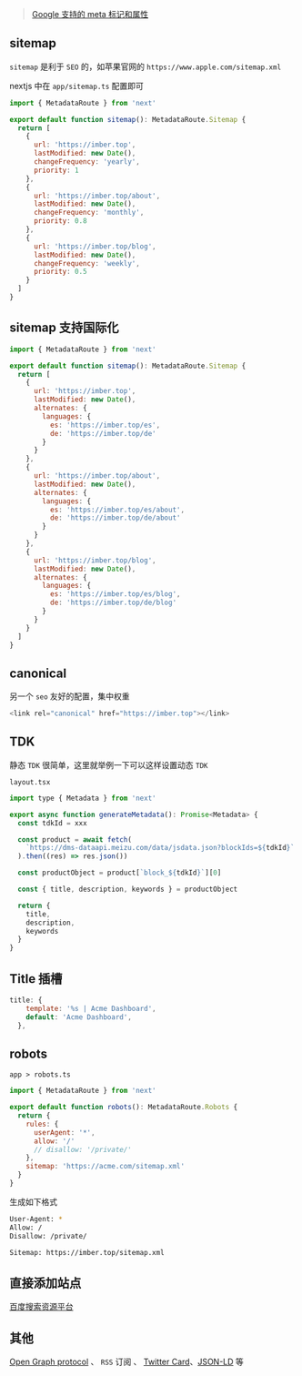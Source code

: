 > [Google 支持的 meta 标记和属性](https://developers.google.com/search/docs/crawling-indexing/special-tags?hl=zh-cn)

## sitemap

`sitemap` 是利于 `SEO` 的，如苹果官网的 `https://www.apple.com/sitemap.xml`

nextjs 中在 `app/sitemap.ts` 配置即可

```js
import { MetadataRoute } from 'next'

export default function sitemap(): MetadataRoute.Sitemap {
  return [
    {
      url: 'https://imber.top',
      lastModified: new Date(),
      changeFrequency: 'yearly',
      priority: 1
    },
    {
      url: 'https://imber.top/about',
      lastModified: new Date(),
      changeFrequency: 'monthly',
      priority: 0.8
    },
    {
      url: 'https://imber.top/blog',
      lastModified: new Date(),
      changeFrequency: 'weekly',
      priority: 0.5
    }
  ]
}
```

## sitemap 支持国际化

```js
import { MetadataRoute } from 'next'

export default function sitemap(): MetadataRoute.Sitemap {
  return [
    {
      url: 'https://imber.top',
      lastModified: new Date(),
      alternates: {
        languages: {
          es: 'https://imber.top/es',
          de: 'https://imber.top/de'
        }
      }
    },
    {
      url: 'https://imber.top/about',
      lastModified: new Date(),
      alternates: {
        languages: {
          es: 'https://imber.top/es/about',
          de: 'https://imber.top/de/about'
        }
      }
    },
    {
      url: 'https://imber.top/blog',
      lastModified: new Date(),
      alternates: {
        languages: {
          es: 'https://imber.top/es/blog',
          de: 'https://imber.top/de/blog'
        }
      }
    }
  ]
}
```

## canonical

另一个 `seo` 友好的配置，集中权重

```js
<link rel="canonical" href="https://imber.top"></link>
```

## TDK

静态 `TDK` 很简单，这里就举例一下可以这样设置动态 `TDK`

`layout.tsx`

```js
import type { Metadata } from 'next'

export async function generateMetadata(): Promise<Metadata> {
  const tdkId = xxx

  const product = await fetch(
    `https://dms-dataapi.meizu.com/data/jsdata.json?blockIds=${tdkId}`
  ).then((res) => res.json())

  const productObject = product[`block_${tdkId}`][0]

  const { title, description, keywords } = productObject

  return {
    title,
    description,
    keywords
  }
}
```

## Title 插槽

```js
title: {
    template: '%s | Acme Dashboard',
    default: 'Acme Dashboard',
  },
```

## robots

`app > robots.ts`

```js
import { MetadataRoute } from 'next'

export default function robots(): MetadataRoute.Robots {
  return {
    rules: {
      userAgent: '*',
      allow: '/'
      // disallow: '/private/'
    },
    sitemap: 'https://acme.com/sitemap.xml'
  }
}
```

生成如下格式

```bash
User-Agent: *
Allow: /
Disallow: /private/

Sitemap: https://imber.top/sitemap.xml
```

## 直接添加站点

[百度搜索资源平台](https://ziyuan.baidu.com/?castk=LTE%3D)

## 其他

[Open Graph protocol](https://nextjs.org/docs/app/api-reference/file-conventions/metadata/opengraph-image) 、 `RSS` 订阅 、 [Twitter Card](https://nextjs.org/docs/app/api-reference/file-conventions/metadata/opengraph-image)、[JSON-LD](https://nextjs.org/docs/app/building-your-application/optimizing/metadata#json-ld) 等
